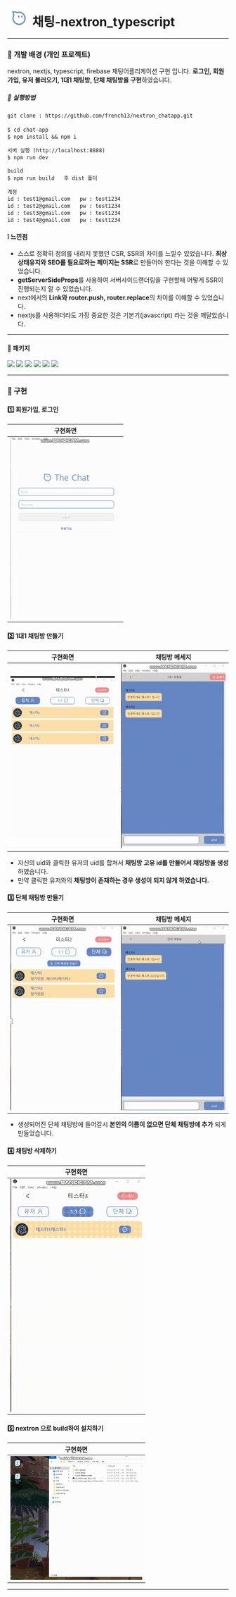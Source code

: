 # <img src="./chat-app/public/images/logo.png" width="50"> 채팅-nextron_typescript

---
### :white_square_button: 개발 배경 (개인 프로젝트)
nextron, nextjs, typescript, firebase 채팅어플리케이션 구현 입니다. **로그인, 회원가입, 유저 불러오기, 1대1 채팅방, 단체 채팅방을 구현**하였습니다.

##### :white_square_button: 실행방법
```
git clone : https://github.com/french13/nextron_chatapp.git

$ cd chat-app
$ npm install && npm i
```

```
서버 실행 (http://localhost:8888)
$ npm run dev
```
```
build
$ npm run build   후 dist 폴더
```
```
계정
id : test1@gmail.com   pw : test1234
id : test2@gmail.com   pw : test1234
id : test3@gmail.com   pw : test1234
id : test4@gmail.com   pw : test1234
```


#### :grey_exclamation: 느낀점
- 스스로 정확히 정의를 내리지 못했던 CSR, SSR의 차이를 느낄수 있었습니다. **최상상태유지와 SEO를 필요로하는 페이지는 SSR**로 만들어야 한다는 것을 이해할 수 있었습니다. 
- **getServerSideProps**를 사용하여 서버사이드랜더링을 구현할때 어떻게 SSR이 진행되는지 알 수 있었습니다.
- next에서의 **Link와 router.push, router.replace**의 차이를 이해할 수 있었습니다.
- nextjs를 사용하더라도 가장 중요한 것은 기본기(javascript) 라는 것을 깨달았습니다.


---
#### :hammer: 패키지
<img src="https://img.shields.io/badge/nextron-47848F?style=for-the-badge&logo=electron&logoColor=white"> <img src="https://img.shields.io/badge/next.js-000000?style=for-the-badge&logo=next.js&logoColor=white"> <img src="https://img.shields.io/badge/typescript-3178C6?style=for-the-badge&logo=typescript&logoColor=white"> <img src="https://img.shields.io/badge/firebase-FFCA28?style=for-the-badge&logo=firebase&logoColor=white">  <img src="https://img.shields.io/badge/ant_design-0170FE?style=for-the-badge&logo=antdesign&logoColor=white"> <img src="https://img.shields.io/badge/styled_components-DB7093?style=for-the-badge&logo=styled-components&logoColor=white">

---

### :white_square_button: 구현

#### :one: 회원가입, 로그인
|구현화면|
|--------|
|<img src="./chat-app/public/images/chat1.gif" width="250">|

#### :two: 1대1 채팅방 만들기
|구현화면|채팅방 메세지|
|--------|----|
|<img src="./chat-app/public/images/chat2.gif" width="300">|<img src="./chat-app/public/images/chat3.gif" width="300">|
- 자신의 uid와 클릭한 유저의 uid를 합쳐서 **채팅방 고유 id를 만들어서 채팅방을 생성**하였습니다.
- 만약 클릭한 유저와의 **채팅방이 존재하는 경우 생성이 되지 않게 하였습니다.**

#### :three: 단체 채팅방 만들기
|구현화면|채팅방 메세지|
|--------|------|
|<img src="./chat-app/public/images/chat4.gif" width="300">|<img src="./chat-app/public/images/chat5.gif" width="300">|
- 생성되어진 단체 채팅방에 들어갈시 **본인의 이름이 없으면 단체 채팅방에 추가** 되게 만들었습니다.

#### :four: 채팅방 삭제하기
|구현화면|
|--------|
|<img src="./chat-app/public/images/chat6.gif" width="300">|


#### :five: nextron 으로 build하여 설치하기
|구현화면|
|--------|
|<img src="./chat-app/public/images/chat7.gif" width="300">|

---

